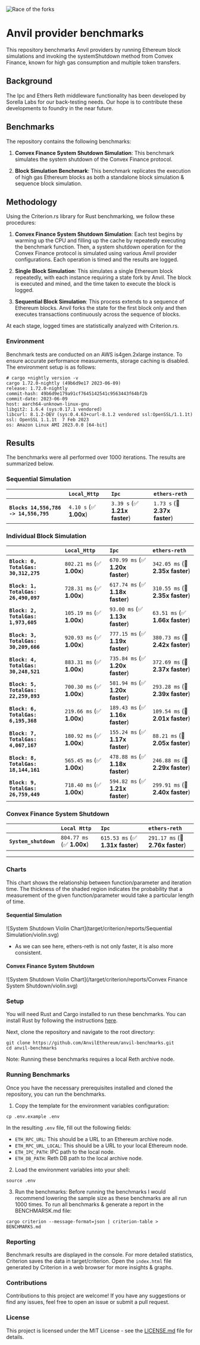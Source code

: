 ![Race of the forks](/assets/RaceOfTheForks.png)

# Anvil provider benchmarks

This repository benchmarks Anvil providers by running Ethereum block simulations and invoking the systemShutdown method from Convex Finance, known for high gas consumption and multiple token transfers.

## Background

The Ipc and Ethers Reth middleware functionality has been developed by Sorella Labs for our back-testing needs. Our hope is to contribute these developments to foundry in the near future.

## Benchmarks

The repository contains the following benchmarks:

1. **Convex Finance System Shutdown Simulation**: This benchmark simulates the system shutdown of the Convex Finance protocol.

2. **Block Simulation Benchmark**: This benchmark replicates the execution of high gas Ethereum blocks as both a standalone block simulation & sequence block simulation.

## Methodology

Using the Criterion.rs library for Rust benchmarking, we follow these procedures:

1. **Convex Finance System Shutdown Simulation**: Each test begins by warming up the CPU and filling up the cache by repeatedly executing the benchmark function. Then, a system shutdown operation for the Convex Finance protocol is simulated using various Anvil provider configurations. Each operation is timed and the results are logged.

2. **Single Block Simulation**: This simulates a single Ethereum block repeatedly, with each instance requiring a state fork by Anvil. The block is executed and mined, and the time taken to execute the block is logged.

3. **Sequential Block Simulation**: This process extends to a sequence of Ethereum blocks. Anvil forks the state for the first block only and then executes transactions continuously across the sequence of blocks.

At each stage, logged times are statistically analyzed with Criterion.rs.

### Environment

Benchmark tests are conducted on an AWS is4gen.2xlarge instance. To ensure accurate performance measurements, storage caching is disabled.
The environment setup is as follows:

```
# cargo +nightly version -v
cargo 1.72.0-nightly (49b6d9e17 2023-06-09)
release: 1.72.0-nightly
commit-hash: 49b6d9e179a91cf7645142541c9563443f64bf2b
commit-date: 2023-06-09
host: aarch64-unknown-linux-gnu
libgit2: 1.6.4 (sys:0.17.1 vendored)
libcurl: 8.1.2-DEV (sys:0.4.63+curl-8.1.2 vendored ssl:OpenSSL/1.1.1t)
ssl: OpenSSL 1.1.1t  7 Feb 2023
os: Amazon Linux AMI 2023.0.0 [64-bit]

```

## Results

The benchmarks were all performed over 1000 iterations. The results are summarized below.

### Sequential Simulation

|                                       | `Local_Http`            | `Ipc`                          | `ethers-reth`                  |
| :------------------------------------ | :---------------------- | :----------------------------- | :----------------------------- |
| **`Blocks 14,556,786 -> 14,556,795`** | `4.10 s` (✅ **1.00x**) | `3.39 s` (✅ **1.21x faster**) | `1.73 s` (🚀 **2.37x faster**) |

### Individual Block Simulation

|                                      | `Local_Http`               | `Ipc`                             | `ethers-reth`                     |
| :----------------------------------- | :------------------------- | :-------------------------------- | :-------------------------------- |
| **`Block: 0, TotalGas: 30,312,275`** | `802.21 ms` (✅ **1.00x**) | `670.99 ms` (✅ **1.20x faster**) | `342.05 ms` (🚀 **2.35x faster**) |
| **`Block: 1, TotalGas: 26,490,097`** | `728.31 ms` (✅ **1.00x**) | `617.74 ms` (✅ **1.18x faster**) | `310.55 ms` (🚀 **2.35x faster**) |
| **`Block: 2, TotalGas: 1,973,605`**  | `105.19 ms` (✅ **1.00x**) | `93.00 ms` (✅ **1.13x faster**)  | `63.51 ms` (✅ **1.66x faster**)  |
| **`Block: 3, TotalGas: 30,209,666`** | `920.93 ms` (✅ **1.00x**) | `777.15 ms` (✅ **1.19x faster**) | `380.73 ms` (🚀 **2.42x faster**) |
| **`Block: 4, TotalGas: 30,248,521`** | `883.31 ms` (✅ **1.00x**) | `735.84 ms` (✅ **1.20x faster**) | `372.69 ms` (🚀 **2.37x faster**) |
| **`Block: 5, TotalGas: 22,259,893`** | `700.30 ms` (✅ **1.00x**) | `581.94 ms` (✅ **1.20x faster**) | `293.28 ms` (🚀 **2.39x faster**) |
| **`Block: 6, TotalGas: 6,195,368`**  | `219.66 ms` (✅ **1.00x**) | `189.43 ms` (✅ **1.16x faster**) | `109.54 ms` (🚀 **2.01x faster**) |
| **`Block: 7, TotalGas: 4,067,167`**  | `180.92 ms` (✅ **1.00x**) | `155.24 ms` (✅ **1.17x faster**) | `88.21 ms` (🚀 **2.05x faster**)  |
| **`Block: 8, TotalGas: 18,144,161`** | `565.45 ms` (✅ **1.00x**) | `478.88 ms` (✅ **1.18x faster**) | `246.88 ms` (🚀 **2.29x faster**) |
| **`Block: 9, TotalGas: 26,759,449`** | `718.40 ms` (✅ **1.00x**) | `594.82 ms` (✅ **1.21x faster**) | `299.91 ms` (🚀 **2.40x faster**) |

### Convex Finance System Shutdown

|                       | `Local Http`               | `Ipc`                             | `ethers-reth`                     |
| :-------------------- | :------------------------- | :-------------------------------- | :-------------------------------- |
| **`System_shutdown`** | `804.77 ms` (✅ **1.00x**) | `615.53 ms` (✅ **1.31x faster**) | `291.17 ms` (🚀 **2.76x faster**) |

---

### Charts

This chart shows the relationship between function/parameter and iteration time. The thickness of the shaded region indicates the probability that a measurement of the given function/parameter would take a particular length of time.

#### Sequential Simulation

![System Shutdown Violin Chart](target/criterion/reports/Sequential Simulation/violin.svg)

- As we can see here, ethers-reth is not only faster, it is also more consistent.

#### Convex Finance System Shutdown

![System Shutdown Violin Chart](/target/criterion/reports/Convex Finance System Shutdown/violin.svg)

### Setup

You will need Rust and Cargo installed to run these benchmarks. You can install Rust by following the instructions [here](https://www.rust-lang.org/tools/install).

Next, clone the repository and navigate to the root directory:

```
git clone https://github.com/AnvilEthereum/anvil-benchmarks.git
cd anvil-benchmarks
```

Note: Running these benchmarks requires a local Reth archive node.

### Running Benchmarks

Once you have the necessary prerequisites installed and cloned the repository, you can run the benchmarks.

1. Copy the template for the environment variables configuration:

```
cp .env.example .env
```

In the resulting `.env` file, fill out the following fields:

- `ETH_RPC_URL`: This should be a URL to an Ethereum archive node.
- `ETH_RPC_URL_LOCAL`: This should be a URL to your local Ethereum node.
- `ETH_IPC_PATH`: IPC path to the local node.
- `ETH_DB_PATH`: Reth DB path to the local archive node.

2. Load the environment variables into your shell:

```
source .env
```

3. Run the benchmarks:
   Before running the benchmarks I would recommend lowering the sample size as these benchmarks are all run 1000 times.
   To run all benchmarks & generate a report in the BENCHMARSK.md file:

```
cargo criterion --message-format=json | criterion-table > BENCHMARKS.md
```

### Reporting

Benchmark results are displayed in the console. For more detailed statistics, Criterion saves the data in target/criterion. Open the `index.html` file generated by Criterion in a web browser for more insights & graphs.

### Contributions

Contributions to this project are welcome! If you have any suggestions or find any issues, feel free to open an issue or submit a pull request.

### License

This project is licensed under the MIT License - see the [LICENSE.md](LICENSE.md) file for details.
